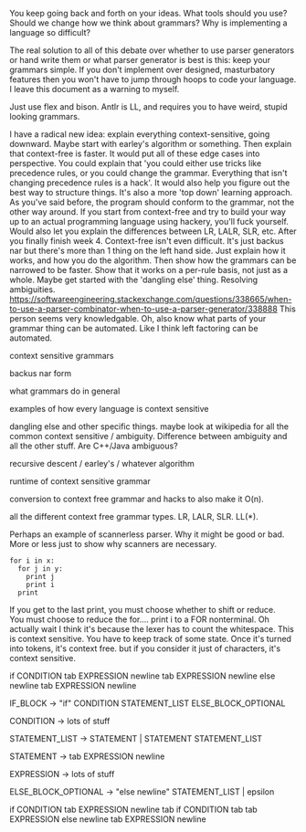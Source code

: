 You keep going back and forth on your ideas.  What tools should you use?  Should we change how we think about grammars?  Why is implementing a language so difficult?

The real solution to all of this debate over whether to use parser generators or hand write them or what parser generator is best is this:  keep your grammars simple.  If you don't implement over designed, masturbatory features then you won't have to jump through hoops to code your language.  I leave this document as a warning to myself.

Just use flex and bison.  Antlr is LL, and requires you to have weird, stupid looking grammars.

I have a radical new idea:  explain everything context-sensitive, going downward.  Maybe start with earley's algorithm or something.  Then explain that context-free is faster.  It would put all of these edge cases into perspective.  You could explain that 'you could either use tricks like precedence rules, or you could change the grammar.  Everything that isn't changing precedence rules is a hack'.  It would also help you figure out the best way to structure things.  It's also a more 'top down' learning approach.  As you've said before, the program should conform to the grammar, not the other way around.  If you start from context-free and try to build your way up to an actual programming language using hackery, you'll fuck yourself.  Would also let you explain the differences between LR, LALR, SLR, etc.  After you finally finish week 4.  Context-free isn't even difficult.  It's just backus nar but there's more than 1 thing on the left hand side.  Just explain how it works, and how you do the algorithm.  Then show how the grammars can be narrowed to be faster.  Show that it works on a per-rule basis, not just as a whole.  Maybe get started with the 'dangling else' thing.  Resolving ambiguities.
https://softwareengineering.stackexchange.com/questions/338665/when-to-use-a-parser-combinator-when-to-use-a-parser-generator/338888
This person seems very knowledgable.
Oh, also know what parts of your grammar thing can be automated.  Like I think left factoring can be automated.

context sensitive grammars

backus nar form

what grammars do in general

examples of how every language is context sensitive

dangling else and other specific things.  maybe look at wikipedia for all the common context sensitive / ambiguity.  Difference between ambiguity and all the other stuff.  Are C++/Java ambiguous?

recursive descent / earley's / whatever algorithm

runtime of context sensitive grammar

conversion to context free grammar and hacks to also make it O(n).

all the different context free grammar types.  LR, LALR, SLR.  LL(*).

Perhaps an example of scannerless parser.  Why it might be good or bad.  More or less just to show why scanners are necessary.

    for i in x:
      for j in y:
        print j
        print i
      print
      
If you get to the last print, you must choose whether to shift or reduce.  
You must choose to reduce the for.... print i to a FOR nonterminal.
Oh actually wait I think it's because the lexer has to count the whitespace.  This is context sensitive.  You have to keep track of some state.  Once it's turned into tokens, it's context free.  but if you consider it just of characters, it's context sensitive.

if CONDITION
tab EXPRESSION newline
tab EXPRESSION newline
else newline
tab EXPRESSION newline
 
IF_BLOCK -> "if" CONDITION STATEMENT_LIST ELSE_BLOCK_OPTIONAL

CONDITION -> lots of stuff

STATEMENT_LIST -> STATEMENT | STATEMENT STATEMENT_LIST

STATEMENT -> tab EXPRESSION newline

EXPRESSION -> lots of stuff

ELSE_BLOCK_OPTIONAL -> "else newline" STATEMENT_LIST | epsilon



if CONDITION
tab EXPRESSION newline
tab if  CONDITION
tab tab EXPRESSION
else newline
tab EXPRESSION newline















